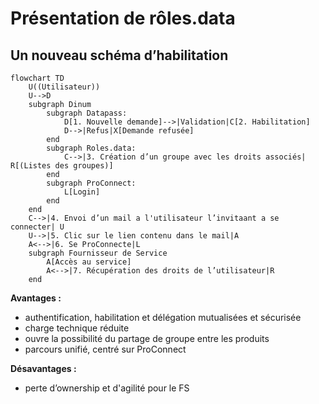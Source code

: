 # Présentation de rôles.data

## Un nouveau schéma d’habilitation

```mermaid
flowchart TD
    U((Utilisateur))
    U-->D
    subgraph Dinum
        subgraph Datapass:        
            D[1. Nouvelle demande]-->|Validation|C[2. Habilitation]
            D-->|Refus|X[Demande refusée]
        end
        subgraph Roles.data:
            C-->|3. Création d’un groupe avec les droits associés| R[(Listes des groupes)]
        end
        subgraph ProConnect:
            L[Login]
        end
    end
    C-->|4. Envoi d’un mail a l'utilisateur l’invitaant a se connecter| U
    U-->|5. Clic sur le lien contenu dans le mail|A
    A<-->|6. Se ProConnecte|L
    subgraph Fournisseur de Service
        A[Accès au service]
        A<-->|7. Récupération des droits de l’utilisateur|R
    end
```

**Avantages :** 
- authentification, habilitation et délégation mutualisées et sécurisée
- charge technique réduite
- ouvre la possibilité du partage de groupe entre les produits
- parcours unifié, centré sur ProConnect

**Désavantages :**
- perte d’ownership et d'agilité pour le FS

